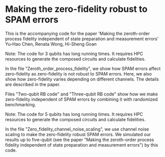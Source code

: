 # Making the zero-fidelity robust to SPAM errors
This is the accompanying code for the paper
'Making the zeroth-order process fidelity independent of state preparation and measurement errors'
Yu-Hao Chen, Renata Wong, Hi-Sheng Goan

Note: The code for 3 qubits has long running times. It requires HPC resources to generate the composed
circuits and calculate fidelities. 




In the file "Zeroth_order_process_fidelity", we show how SPAM errors affect zero-fidelity as zero-fidelity is not robust to SPAM errors. Here, we also show how zero-fidelity varies depending on different channels. The details are described in the paper.

Files "Two-qubit RB code" and "Three-qubit RB code" show how we make zero-fidelity independent of SPAM errors by combining it with randomized benchmarking.


Note: The code for 5 qubits has long running times. It requires HPC resources to generate the composed
circuits and calculate fidelities.

In the file "Zero_fidelity_channel_noise_scaling", we use channel noise scaling to make the zero-fidelity robust SPAM errors. We simulated our results up to five-qubit (see the paper "Making the zeroth-order process fidelity independent of state preparation and measurement errors") by this code.
